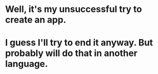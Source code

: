 # Well, it's my unsuccessful try to create an app.
# I guess I'll try to end it anyway. But probably will do that in another language.
